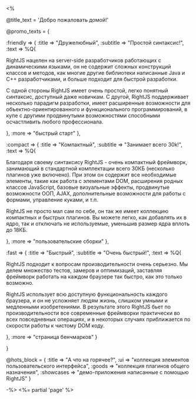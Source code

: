 <% 

@title_text = 'Добро пожаловать домой!'

@promo_texts = {
  
  :friendly => {
    :title    => "Дружелюбный",
    :subtitle => "Простой синтаксис!",
    :text     => %Q{
      <p>
        RightJS нацелен на server-side разработчиков работающих с динамическими языками,
        он не содержит сложных конструкций классов и методов, как многие другие библиотеки
        написанные Java и C++ разработчиками, и больше подходит для быстрой разработки.
      </p>
      <p>
        С одной стороны RightJS имеет очень простой, легко понятный синтаксис, доступный
        даже новичкам. С другой, RightJS поддерживает несколько парадигм разработки,
        имеет расширенные возможности для объектно-ориентированного и функционального 
        программирований, в купе с другими продвинутыми возможностями способными осчастливить
        любого профессионала.
      </p>
    },
    :more     => "быстрый старт"
  },
  
  :compact => {
    :title    => "Компактный",
    :subtitle => "Занимает всего 30k!",
    :text     => %Q{
      <p>
        Благодаря своему синтаксису RightJS - очень компактный фреймворк, занимающий
        в стандартной комплектации всего 30КБ (несколько плагинов уже включено). При этом
        он содержит все необходимые элементы, такие как работа с элементами DOM, расширения
        родных классов JavaScript, базовые визуальные эффекты, продвинутые возможности ООП,
        AJAX, дополнительные возможности для работы с формами, управление куками, и т.п.
      </p>
      <p>
        RightJS не просто мал сам по себе, он так же имеет коллекцию компактных и быстрых
        плагинов. Вы можете легко, как добавлять их в ядро, так и отключать не используемые,
        уменьшив размер ядра вплоть до 18КБ.
      </p>
    },
    :more     => "пользовательские сборки"
  },
  
  :fast => {
    :title    => "Быстрый",
    :subtitle => "Очень быстрый!",
    :text     => %Q{
      <p>
        RightJS подходит к вопросам производительности очень серьезно. Мы делем
        множество тестов, замеров и оптимизаций, заставляя фреймворк работать на каждом
        браузере так быстро, как это только возможно.
      </p>
      <p>
        RightJS использует всю доступную функциональность каждого браузера, и он
        не усложняет людям жизнь, слишком умными и медленными изобретениями. В результате
        этого RightJS бьет по производительности все современные фреймворки практически
        во всех повседневных операциях, и в некоторых случаях приближается по скорости работы
        к чистому DOM коду.
      </p>
    },
    :more     => "страница бенчмарков"
  }
  
}

@hots_block = {
  :title     => "А что на горячее?",
  :ui        => "коллекция элементов пользовательского интерфейса",
  :goods     => "коллекция плагинов общего назначения",
  :showcases => "демо-приложения написанные с помощью RightJS"
}


-%>
<%= partial 'page' %>

